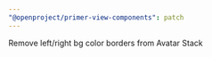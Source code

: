 ```yaml
---
"@openproject/primer-view-components": patch
---
```


Remove left/right bg color borders from Avatar Stack
